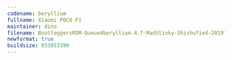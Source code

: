 ```yaml
---
codename: beryllium
fullname: Xiaomi POCO F1
maintainer: dino
filename: BootleggersROM-Queue4beryllium.4.7-MadStinky-Shishufied-20191119-112907.zip
newformat: true
buildsize: 833853390
---
```

